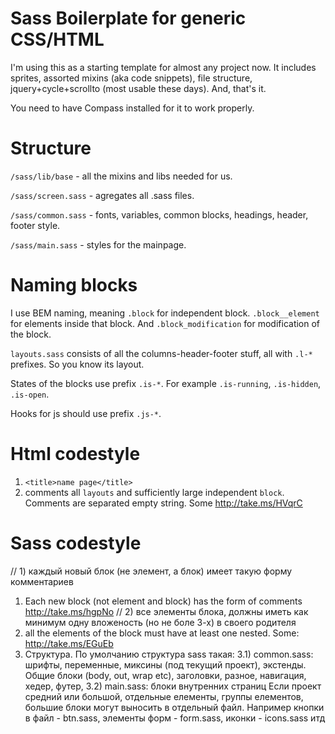 Sass Boilerplate for generic CSS/HTML
=============

I'm using this as a starting template for almost any project now.
It includes sprites, assorted mixins (aka code snippets), file structure, jquery+cycle+scrollto (most usable these days).
And, that's it.

You need to have Compass installed for it to work properly.

Structure
=============
`/sass/lib/base` - all the mixins and libs needed for us.

`/sass/screen.sass` - agregates all .sass files.

`/sass/common.sass` - fonts, variables, common blocks, headings, header, footer style.

`/sass/main.sass` - styles for the mainpage.

Naming blocks
=============
I use BEM naming, meaning `.block` for independent block. `.block__element` for elements inside that block. And `.block_modification` for modification of the block.

`layouts.sass` consists of all the columns-header-footer stuff, all with `.l-*` prefixes. So you know its layout.

States of the blocks use prefix `.is-*`. For example `.is-running`, `.is-hidden`, `.is-open`.

Hooks for js should use prefix `.js-*`.

Html codestyle
=============
1) `<title>name page</title>`
2) comments all `layouts` and sufficiently large independent `block`. Comments are separated empty string. Some http://take.ms/HVqrC

Sass codestyle
=============
// 1) каждый новый блок (не элемент, а блок) имеет такую форму комментариев
1) Each new block (not element and block) has the form of comments http://take.ms/hgpNo
// 2) все элементы блока, должны иметь как минимум одну вложеность (но не боле 3-х) в своего родителя
2) all the elements of the block must have at least one nested. Some: http://take.ms/EGuEb
3) Структура. По умолчанию структура sass такая:
	3.1) common.sass:
		шрифты, 
		переменные, миксины (под текущий проект), экстенды. 
		Общие блоки (body, out, wrap etc), 
		заголовки,
		разное,
		навигация,
		хедер,
		футер,
		3.2) main.sass:
			блоки внутренних страниц
Если проект средний или большой, отдельные елементы, группы елементов, большие блоки могут выносить в отдельный файл. Например кнопки в файл - btn.sass, элементы форм - form.sass, иконки - icons.sass итд

